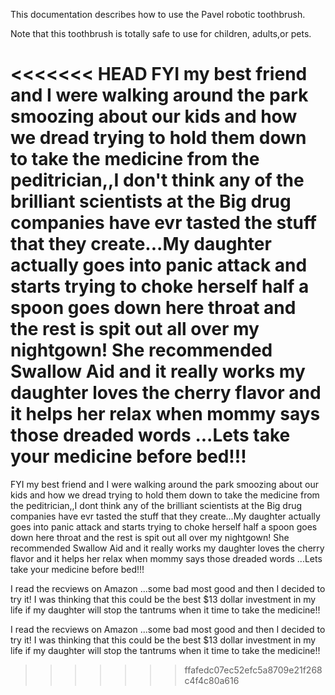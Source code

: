 This documentation describes how to use the Pavel robotic toothbrush.

Note that this toothbrush is totally safe to use for children, adults,or pets.

<<<<<<< HEAD
FYI my best friend and I were walking around the park smoozing about our kids and how we dread trying to hold them down to take the medicine from the peditrician,,I don't think any of the brilliant scientists at the Big drug companies have evr tasted the stuff that they create...My daughter actually goes into panic attack and starts trying to choke herself half a spoon goes down here throat and the rest is spit out all over my nightgown! She recommended Swallow Aid and it really works my daughter loves the cherry flavor and it helps her relax when mommy says those dreaded words ...Lets take your medicine before bed!!!
=======
FYI my best friend and I were walking around the park smoozing about our kids and how we dread trying to hold them down to take the medicine from the peditrician,,I dont think any of the brilliant scientists at the Big drug companies have evr tasted the stuff that they create...My daughter actually goes into panic attack and starts trying to choke herself half a spoon goes down here throat and the rest is spit out all over my nightgown! She recommended Swallow Aid and it really works my daughter loves the cherry flavor and it helps her relax when mommy says those dreaded words ...Lets take your medicine before bed!!!

I read the recviews on Amazon ...some bad most good and then I decided to try it! I was thinking that this could be the best $13 dollar investment in my life if my daughter will stop the tantrums when it time to take the medicine!!

I read the recviews on Amazon ...some bad most good and then I decided to try it! I was thinking that this could be the best $13 dollar investment in my life if my daughter will stop the tantrums when it time to take the medicine!!
>>>>>>> ffafedc07ec52efc5a8709e21f268c4f4c80a616
